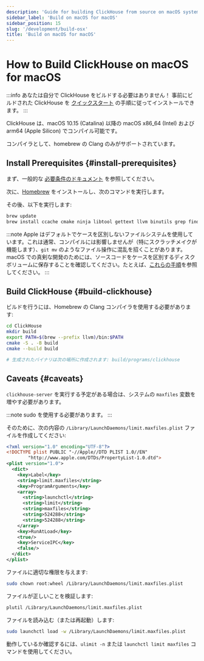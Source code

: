 ```yaml
---
description: 'Guide for building ClickHouse from source on macOS systems'
sidebar_label: 'Build on macOS for macOS'
sidebar_position: 15
slug: '/development/build-osx'
title: 'Build on macOS for macOS'
---
```





# How to Build ClickHouse on macOS for macOS

:::info あなたは自分で ClickHouse をビルドする必要はありません！
事前にビルドされた ClickHouse を [クイックスタート](https://clickhouse.com/#quick-start) の手順に従ってインストールできます。
:::

ClickHouse は、macOS 10.15 (Catalina) 以降の macOS x86_64 (Intel) および arm64 (Apple Silicon) でコンパイル可能です。

コンパイラとして、homebrew の Clang のみがサポートされています。

## Install Prerequisites {#install-prerequisites}

まず、一般的な [必要条件のドキュメント](developer-instruction.md) を参照してください。

次に、[Homebrew](https://brew.sh/) をインストールし、次のコマンドを実行します。

その後、以下を実行します:

```bash
brew update
brew install ccache cmake ninja libtool gettext llvm binutils grep findutils nasm bash
```

:::note
Apple はデフォルトでケースを区別しないファイルシステムを使用しています。これは通常、コンパイルには影響しませんが（特にスクラッチメイクが機能します）、`git mv` のようなファイル操作に混乱を招くことがあります。
macOS での真剣な開発のためには、ソースコードをケースを区別するディスクボリュームに保存することを確認してください。たとえば、[これらの手順](https://brianboyko.medium.com/a-case-sensitive-src-folder-for-mac-programmers-176cc82a3830)を参照してください。
:::

## Build ClickHouse {#build-clickhouse}

ビルドを行うには、Homebrew の Clang コンパイラを使用する必要があります:

```bash
cd ClickHouse
mkdir build
export PATH=$(brew --prefix llvm)/bin:$PATH
cmake -S . -B build
cmake --build build

# 生成されたバイナリは次の場所に作成されます: build/programs/clickhouse
```

## Caveats {#caveats}

`clickhouse-server` を実行する予定がある場合は、システムの `maxfiles` 変数を増やす必要があります。

:::note
sudo を使用する必要があります。
:::

そのために、次の内容の `/Library/LaunchDaemons/limit.maxfiles.plist` ファイルを作成してください:

```xml
<?xml version="1.0" encoding="UTF-8"?>
<!DOCTYPE plist PUBLIC "-//Apple//DTD PLIST 1.0//EN"
        "http://www.apple.com/DTDs/PropertyList-1.0.dtd">
<plist version="1.0">
  <dict>
    <key>Label</key>
    <string>limit.maxfiles</string>
    <key>ProgramArguments</key>
    <array>
      <string>launchctl</string>
      <string>limit</string>
      <string>maxfiles</string>
      <string>524288</string>
      <string>524288</string>
    </array>
    <key>RunAtLoad</key>
    <true/>
    <key>ServiceIPC</key>
    <false/>
  </dict>
</plist>
```

ファイルに適切な権限を与えます:

```bash
sudo chown root:wheel /Library/LaunchDaemons/limit.maxfiles.plist
```

ファイルが正しいことを検証します:

```bash
plutil /Library/LaunchDaemons/limit.maxfiles.plist
```

ファイルを読み込む（または再起動）します:

```bash
sudo launchctl load -w /Library/LaunchDaemons/limit.maxfiles.plist
```

動作しているか確認するには、`ulimit -n` または `launchctl limit maxfiles` コマンドを使用してください。
